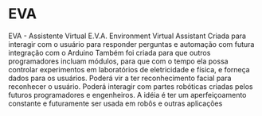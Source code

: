 # EVA
EVA - Assistente Virtual
E.V.A. Environment Virtual Assistant
Criada para interagir com o usuário para responder perguntas e automação com futura integração com o Arduino
Também foi criada para que outros programadores incluam módulos, para que com o tempo ela possa controlar experimentos
em laboratórios de eletricidade e física, e forneça dados para os usuários.
Poderá vir a ter reconhecimento facial para reconhecer o usuário.
Poderá interagir com partes robóticas criadas pelos futuros programadores e engenheiros.
A idéia é ter um aperfeiçoamento constante e futuramente ser usada em robôs e outras aplicações
